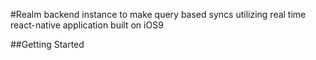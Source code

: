 #Realm backend instance to make query based syncs utilizing real time react-native application built on iOS9

##Getting Started